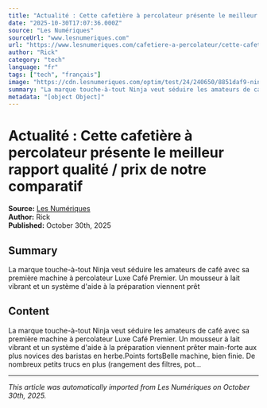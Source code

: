 ```yaml
---
title: "Actualité : Cette cafetière à percolateur présente le meilleur rapport qualité / prix de notre comparatif"
date: "2025-10-30T17:07:36.000Z"
source: "Les Numériques"
sourceUrl: "www.lesnumeriques.com"
url: "https://www.lesnumeriques.com/cafetiere-a-percolateur/cette-cafetiere-a-percolateur-presente-le-meilleur-rapport-qualite-prix-de-notre-comparatif-n244635.html"
author: "Rick"
category: "tech"
language: "fr"
tags: ["tech", "français"]
image: "https://cdn.lesnumeriques.com/optim/test/24/240650/8851daf9-ninja-luxe-cafe-premier-une-entree-remarquee-dans-le-monde-du-cafe.jpg"
summary: "La marque touche-à-tout Ninja veut séduire les amateurs de café avec sa première machine à percolateur Luxe Café Premier. Un mousseur à lait vibrant et un système d'aide à la préparation viennent prêt"
metadata: "[object Object]"
---
```


# Actualité : Cette cafetière à percolateur présente le meilleur rapport qualité / prix de notre comparatif

**Source:** [Les Numériques](https://www.lesnumeriques.com/cafetiere-a-percolateur/cette-cafetiere-a-percolateur-presente-le-meilleur-rapport-qualite-prix-de-notre-comparatif-n244635.html)  
**Author:** Rick  
**Published:** October 30th, 2025  

## Summary

La marque touche-à-tout Ninja veut séduire les amateurs de café avec sa première machine à percolateur Luxe Café Premier. Un mousseur à lait vibrant et un système d'aide à la préparation viennent prêt

## Content

La marque touche-à-tout Ninja veut séduire les amateurs de café avec sa première machine à percolateur Luxe Café Premier. Un mousseur à lait vibrant et un système d'aide à la préparation viennent prêter main-forte aux plus novices des baristas en herbe.Points fortsBelle machine, bien finie. De nombreux petits trucs en plus (rangement des filtres, pot...

---

*This article was automatically imported from Les Numériques on October 30th, 2025.*
